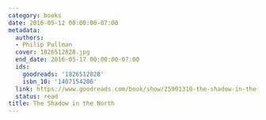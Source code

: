 ```yaml
---
category: books
date: 2016-05-12 00:00:00-07:00
metadata:
  authors:
  - Philip Pullman
  cover: 1826512828.jpg
  end_date: 2016-05-17 00:00:00-07:00
  ids:
    goodreads: '1826512828'
    isbn_10: '1407154206'
  link: https://www.goodreads.com/book/show/25901310-the-shadow-in-the-north
  status: read
title: The Shadow in the North
---
```

